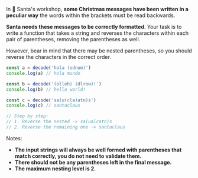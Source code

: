 In 🎅 Santa's workshop, **some Christmas messages have been written in a peculiar way** the words within the brackets must be read backwards.

**Santa needs these messages to be correctly formatted**. Your task is to write a function that takes a string and reverses the characters within each pair of parentheses, removing the parentheses as well.

However, bear in mind that there may be nested parentheses, so you should reverse the characters in the correct order.

```javascript
const a = decode('hola (odnum)')
console.log(a) // hola mundo

const b = decode('(olleh) (dlrow)!')
console.log(b) // hello world!

const c = decode('sa(u(cla)atn)s')
console.log(c) // santaclaus

// Step by step:
// 1. Reverse the nested -> sa(ualcatn)s
// 2. Reverse the remaining one -> santaclaus
```

Notes:

* **The input strings will always be well formed with parentheses that match correctly, you do not need to validate them.**
* **There should not be any parentheses left in the final message.**
* **The maximum nesting level is 2.**
